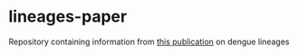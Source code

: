 # lineages-paper
Repository containing information from [this publication](https://www.medrxiv.org/content/10.1101/2024.05.16.24307504v1) on dengue lineages
